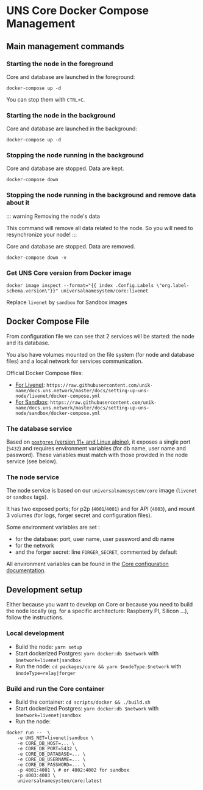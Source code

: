 # UNS Core Docker Compose Management

## Main management commands

### Starting the node in the foreground

Core and database are launched in the foreground:

`docker-compose up -d`

You can stop them with `CTRL+C`.

### Starting the node in the background

Core and database are launched in the background:

`docker-compose up -d`

### Stopping the node running in the background

Core and database are stopped. Data are kept.

`docker-compose down`

### Stopping the node running in the background and remove data about it

::: warning Removing the node's data

This command will remove all data related to the node.
So you will need to resynchronize your node!
:::

Core and database are stopped. Data are removed.

`docker-compose down -v`

### Get UNS Core version from Docker image

```
docker image inspect --format="{{ index .Config.Labels \"org.label-schema.version\"}}" universalnamesystem/core:livenet
```
Replace ```livenet``` by ```sandbox``` for Sandbox images

## Docker Compose File

From configuration file we can see that 2 services will be started: the node and its database.

You also have volumes mounted on the file system (for node and database files) and a local network for services communication.

Official Docker Compose files:
- [For Livenet](https://raw.githubusercontent.com/unik-name/docs.uns.network/master/docs/setting-up-uns-node/livenet/docker-compose.yml): `https://raw.githubusercontent.com/unik-name/docs.uns.network/master/docs/setting-up-uns-node/livenet/docker-compose.yml`
- [For Sandbox](https://raw.githubusercontent.com/unik-name/docs.uns.network/master/docs/setting-up-uns-node/sandbox/docker-compose.yml): `https://raw.githubusercontent.com/unik-name/docs.uns.network/master/docs/setting-up-uns-node/sandbox/docker-compose.yml`

### The database service

Based on [`postgres` (version 11+ and Linux alpine)](https://github.com/docker-library/postgres/blob/0a66d53fface5ccc8274f99712ba2f382a1caf42/11/alpine/Dockerfile), it exposes a single port (`5432`) and requires environment variables (for db name, user name and password).
These variables must match with those provided in the node service (see below).

### The node service

The node service is based on our `universalnamesystem/core` image (`livenet` or `sandbox` tags). 

It has two exposed ports; for p2p (`4001`/`4001`) and for API (`4003`), and mount 3 volumes (for logs, forger secret and configuration files).

Some environment variables are set :
- for the database: port, user name, user password and db name
- for the network
- and the forger secret: line `FORGER_SECRET`, commented by default

All environment variables can be found in the [Core configuration documentation](/docker-configuration.html).

## Development setup

Either because you want to develop on Core or because you need to build the node locally (eg. for a specific architecture: Raspberry PI, Silicon ...), follow the instructions.

### Local development

- Build the node: `yarn setup`
- Start dockerized Postgres: `yarn docker:db $network` with `$network=livenet|sandbox`
- Run the node: `cd packages/core && yarn $nodeType:$network` with `$nodeType=relay|forger`

### Build and run the Core container

- Build the container: `cd scripts/docker && ./build.sh`
- Start dockerized Postgres: `yarn docker:db $network` with `$network=livenet|sandbox`
- Run the node: 

```
docker run --  \
    -e UNS_NET=livenet|sandbox \
    -e CORE_DB_HOST=... \
    -e CORE_DB_PORT=5432 \
    -e CORE_DB_DATABASE=... \
    -e CORE_DB_USERNAME=... \
    -e CORE_DB_PASSWORD=... \
    -p 4001:4001 \ # or 4002:4002 for sandbox
    -p 4003:4003 \
    universalnamesystem/core:latest
```
